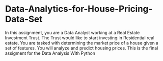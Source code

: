 # Data-Analytics-for-House-Pricing-Data-Set
In this assignment, you are a Data Analyst working at a Real Estate Investment Trust. The Trust would like to start investing in Residential real estate. You are tasked with determining the market price of a house given a set of features. You will analyze and predict housing prices. This is the final assigment for the Data Analysis With Python 
